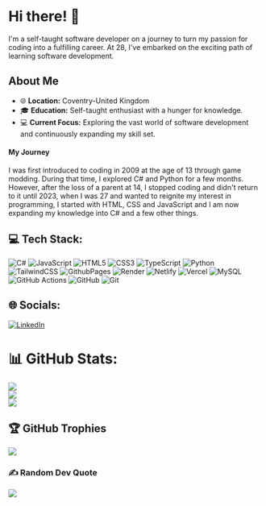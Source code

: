 # Hi there! 👋

I'm a self-taught software developer on a journey to turn my passion for coding into a fulfilling career. At 28, I've embarked on the exciting path of learning software development.

## About Me

- 🌐 **Location:** Coventry-United Kingdom
- 🎓 **Education:** Self-taught enthusiast with a hunger for knowledge.
- 💻 **Current Focus:** Exploring the vast world of software development and continuously expanding my skill set.

#### My Journey

I was first introduced to coding in 2009 at the age of 13 through game modding. During that time, I explored C# and Python for a few months. However, after the loss of a parent at 14, I stopped coding and didn't return to it until 2023, when I was 27 and wanted to reignite my interest in programming, I started with HTML, CSS and JavaScript and I am now expanding my knowledge into C# and a few other things.

## 💻 Tech Stack:

![C#](https://img.shields.io/badge/c%23-%23239120.svg?style=for-the-badge&logo=csharp&logoColor=white) ![JavaScript](https://img.shields.io/badge/javascript-%23323330.svg?style=for-the-badge&logo=javascript&logoColor=%23F7DF1E) ![HTML5](https://img.shields.io/badge/html5-%23E34F26.svg?style=for-the-badge&logo=html5&logoColor=white) ![CSS3](https://img.shields.io/badge/css3-%231572B6.svg?style=for-the-badge&logo=css3&logoColor=white) ![TypeScript](https://img.shields.io/badge/typescript-%23007ACC.svg?style=for-the-badge&logo=typescript&logoColor=white) ![Python](https://img.shields.io/badge/python-3670A0?style=for-the-badge&logo=python&logoColor=ffdd54) ![TailwindCSS](https://img.shields.io/badge/tailwindcss-%2338B2AC.svg?style=for-the-badge&logo=tailwind-css&logoColor=white) ![GithubPages](https://img.shields.io/badge/github%20pages-121013?style=for-the-badge&logo=github&logoColor=white) ![Render](https://img.shields.io/badge/Render-%46E3B7.svg?style=for-the-badge&logo=render&logoColor=white) ![Netlify](https://img.shields.io/badge/netlify-%23000000.svg?style=for-the-badge&logo=netlify&logoColor=#00C7B7) ![Vercel](https://img.shields.io/badge/vercel-%23000000.svg?style=for-the-badge&logo=vercel&logoColor=white) ![MySQL](https://img.shields.io/badge/mysql-4479A1.svg?style=for-the-badge&logo=mysql&logoColor=white) ![GitHub Actions](https://img.shields.io/badge/github%20actions-%232671E5.svg?style=for-the-badge&logo=githubactions&logoColor=white) ![GitHub](https://img.shields.io/badge/github-%23121011.svg?style=for-the-badge&logo=github&logoColor=white) ![Git](https://img.shields.io/badge/git-%23F05033.svg?style=for-the-badge&logo=git&logoColor=white)

## 🌐 Socials:

[![LinkedIn](https://img.shields.io/badge/LinkedIn-%230077B5.svg?logo=linkedin&logoColor=white)](https://linkedin.com/in/https://www.linkedin.com/in/kieran-paget/)

# 📊 GitHub Stats:

![](https://github-readme-stats.vercel.app/api?username=Kieranp-96&theme=shadow_blue&hide_border=false&include_all_commits=false&count_private=false)<br/>
![](https://github-readme-streak-stats.herokuapp.com/?user=Kieranp-96&theme=shadow_blue&hide_border=false)<br/>
![](https://github-readme-stats.vercel.app/api/top-langs/?username=Kieranp-96&theme=shadow_blue&hide_border=false&include_all_commits=false&count_private=false&layout=compact)

## 🏆 GitHub Trophies

![](https://github-profile-trophy.vercel.app/?username=Kieranp-96&theme=radical&no-frame=false&no-bg=true&margin-w=4)

### ✍️ Random Dev Quote

![](https://quotes-github-readme.vercel.app/api?type=horizontal&theme=dark)
